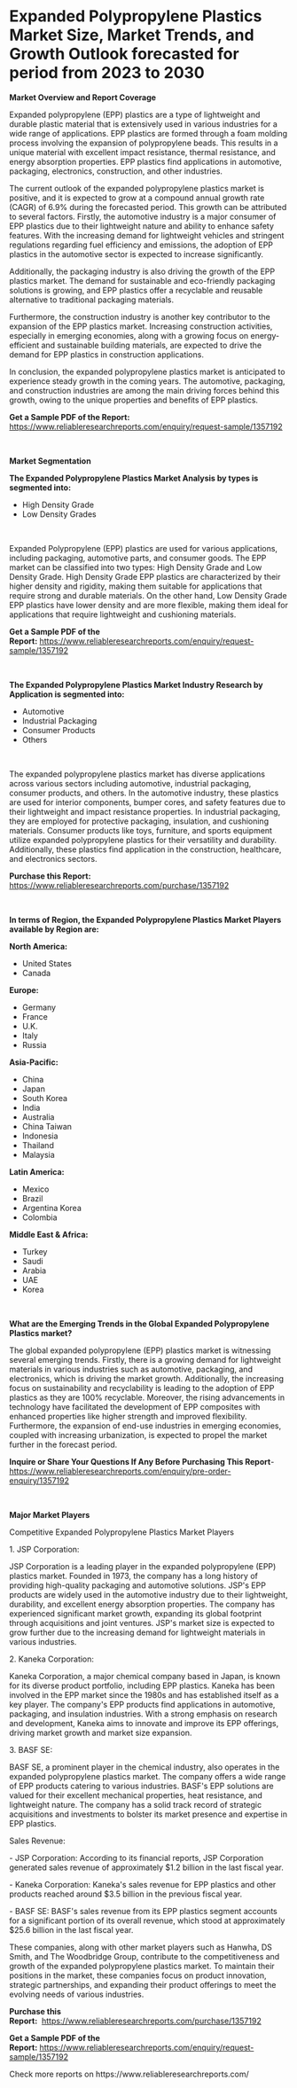 <p><h1>Expanded Polypropylene Plastics Market Size, Market Trends, and Growth Outlook forecasted for period from 2023 to 2030</h1></p><p><strong>Market Overview and Report Coverage</strong></p>
<p><p>Expanded polypropylene (EPP) plastics are a type of lightweight and durable plastic material that is extensively used in various industries for a wide range of applications. EPP plastics are formed through a foam molding process involving the expansion of polypropylene beads. This results in a unique material with excellent impact resistance, thermal resistance, and energy absorption properties. EPP plastics find applications in automotive, packaging, electronics, construction, and other industries.</p><p>The current outlook of the expanded polypropylene plastics market is positive, and it is expected to grow at a compound annual growth rate (CAGR) of 6.9% during the forecasted period. This growth can be attributed to several factors. Firstly, the automotive industry is a major consumer of EPP plastics due to their lightweight nature and ability to enhance safety features. With the increasing demand for lightweight vehicles and stringent regulations regarding fuel efficiency and emissions, the adoption of EPP plastics in the automotive sector is expected to increase significantly.</p><p>Additionally, the packaging industry is also driving the growth of the EPP plastics market. The demand for sustainable and eco-friendly packaging solutions is growing, and EPP plastics offer a recyclable and reusable alternative to traditional packaging materials.</p><p>Furthermore, the construction industry is another key contributor to the expansion of the EPP plastics market. Increasing construction activities, especially in emerging economies, along with a growing focus on energy-efficient and sustainable building materials, are expected to drive the demand for EPP plastics in construction applications.</p><p>In conclusion, the expanded polypropylene plastics market is anticipated to experience steady growth in the coming years. The automotive, packaging, and construction industries are among the main driving forces behind this growth, owing to the unique properties and benefits of EPP plastics.</p></p>
<p><strong>Get a Sample PDF of the Report:</strong> <a href="https://www.reliableresearchreports.com/enquiry/request-sample/1357192">https://www.reliableresearchreports.com/enquiry/request-sample/1357192</a></p>
<p>&nbsp;</p>
<p><strong>Market Segmentation</strong></p>
<p><strong>The Expanded Polypropylene Plastics Market Analysis by types is segmented into:</strong></p>
<p><ul><li>High Density Grade</li><li>Low Density Grades</li></ul></p>
<p>&nbsp;</p>
<p><p>Expanded Polypropylene (EPP) plastics are used for various applications, including packaging, automotive parts, and consumer goods. The EPP market can be classified into two types: High Density Grade and Low Density Grade. High Density Grade EPP plastics are characterized by their higher density and rigidity, making them suitable for applications that require strong and durable materials. On the other hand, Low Density Grade EPP plastics have lower density and are more flexible, making them ideal for applications that require lightweight and cushioning materials.</p></p>
<p><strong>Get a Sample PDF of the Report:</strong>&nbsp;<a href="https://www.reliableresearchreports.com/enquiry/request-sample/1357192">https://www.reliableresearchreports.com/enquiry/request-sample/1357192</a></p>
<p>&nbsp;</p>
<p><strong>The Expanded Polypropylene Plastics Market Industry Research by Application is segmented into:</strong></p>
<p><ul><li>Automotive</li><li>Industrial Packaging</li><li>Consumer Products</li><li>Others</li></ul></p>
<p>&nbsp;</p>
<p><p>The expanded polypropylene plastics market has diverse applications across various sectors including automotive, industrial packaging, consumer products, and others. In the automotive industry, these plastics are used for interior components, bumper cores, and safety features due to their lightweight and impact resistance properties. In industrial packaging, they are employed for protective packaging, insulation, and cushioning materials. Consumer products like toys, furniture, and sports equipment utilize expanded polypropylene plastics for their versatility and durability. Additionally, these plastics find application in the construction, healthcare, and electronics sectors.</p></p>
<p><strong>Purchase this Report:</strong>&nbsp; <a href="https://www.reliableresearchreports.com/purchase/1357192">https://www.reliableresearchreports.com/purchase/1357192</a></p>
<p>&nbsp;</p>
<p><strong>In terms of Region, the Expanded Polypropylene Plastics Market Players available by Region are:</strong></p>
<p>
    <p> <strong> North America: </strong>
        <ul>
            <li>United States</li>
            <li>Canada</li>
        </ul>
        </p> 
    <p> <strong> Europe: </strong>
        <ul>
            <li>Germany</li>
            <li>France</li>
            <li>U.K.</li>
            <li>Italy</li>
            <li>Russia</li>
        </ul>
        </p> 
    <p> <strong> Asia-Pacific: </strong>
        <ul>
            <li>China</li>
            <li>Japan</li>
            <li>South Korea</li>
            <li>India</li>
            <li>Australia</li>
            <li>China Taiwan</li>
            <li>Indonesia</li>
            <li>Thailand</li>
            <li>Malaysia</li>
        </ul>
        </p> 
    <p> <strong> Latin America: </strong>
        <ul>
            <li>Mexico</li>
            <li>Brazil</li>
            <li>Argentina Korea</li>
            <li>Colombia</li>
        </ul>
        </p> 
    <p> <strong> Middle East & Africa: </strong>
        <ul>
            <li>Turkey</li>
            <li>Saudi</li>
            <li>Arabia</li>
            <li>UAE</li>
            <li>Korea</li>
        </ul>
    </p>
    </p>
<p>&nbsp;</p>
<p><strong>What are the Emerging Trends in the Global Expanded Polypropylene Plastics market?</strong></p>
<p><p>The global expanded polypropylene (EPP) plastics market is witnessing several emerging trends. Firstly, there is a growing demand for lightweight materials in various industries such as automotive, packaging, and electronics, which is driving the market growth. Additionally, the increasing focus on sustainability and recyclability is leading to the adoption of EPP plastics as they are 100% recyclable. Moreover, the rising advancements in technology have facilitated the development of EPP composites with enhanced properties like higher strength and improved flexibility. Furthermore, the expansion of end-use industries in emerging economies, coupled with increasing urbanization, is expected to propel the market further in the forecast period.</p></p>
<p><strong>Inquire or Share Your Questions If Any Before Purchasing This Report</strong>- <a href="https://www.reliableresearchreports.com/enquiry/pre-order-enquiry/1357192">https://www.reliableresearchreports.com/enquiry/pre-order-enquiry/1357192</a></p>
<p>&nbsp;</p>
<p><strong>Major Market Players</strong></p>
<p><p>Competitive Expanded Polypropylene Plastics Market Players</p><p>1. JSP Corporation: </p><p>JSP Corporation is a leading player in the expanded polypropylene (EPP) plastics market. Founded in 1973, the company has a long history of providing high-quality packaging and automotive solutions. JSP's EPP products are widely used in the automotive industry due to their lightweight, durability, and excellent energy absorption properties. The company has experienced significant market growth, expanding its global footprint through acquisitions and joint ventures. JSP's market size is expected to grow further due to the increasing demand for lightweight materials in various industries.</p><p>2. Kaneka Corporation: </p><p>Kaneka Corporation, a major chemical company based in Japan, is known for its diverse product portfolio, including EPP plastics. Kaneka has been involved in the EPP market since the 1980s and has established itself as a key player. The company's EPP products find applications in automotive, packaging, and insulation industries. With a strong emphasis on research and development, Kaneka aims to innovate and improve its EPP offerings, driving market growth and market size expansion.</p><p>3. BASF SE: </p><p>BASF SE, a prominent player in the chemical industry, also operates in the expanded polypropylene plastics market. The company offers a wide range of EPP products catering to various industries. BASF's EPP solutions are valued for their excellent mechanical properties, heat resistance, and lightweight nature. The company has a solid track record of strategic acquisitions and investments to bolster its market presence and expertise in EPP plastics.</p><p>Sales Revenue:</p><p>- JSP Corporation: According to its financial reports, JSP Corporation generated sales revenue of approximately $1.2 billion in the last fiscal year.</p><p>- Kaneka Corporation: Kaneka's sales revenue for EPP plastics and other products reached around $3.5 billion in the previous fiscal year.</p><p>- BASF SE: BASF's sales revenue from its EPP plastics segment accounts for a significant portion of its overall revenue, which stood at approximately $25.6 billion in the last fiscal year.</p><p>These companies, along with other market players such as Hanwha, DS Smith, and The Woodbridge Group, contribute to the competitiveness and growth of the expanded polypropylene plastics market. To maintain their positions in the market, these companies focus on product innovation, strategic partnerships, and expanding their product offerings to meet the evolving needs of various industries.</p></p>
<p><strong>Purchase this Report:</strong>&nbsp;&nbsp;<a href="https://www.reliableresearchreports.com/purchase/1357192">https://www.reliableresearchreports.com/purchase/1357192</a></p>
<p></p>
<p><strong>Get a Sample PDF of the Report:</strong>&nbsp;<a href="https://www.reliableresearchreports.com/enquiry/request-sample/1357192">https://www.reliableresearchreports.com/enquiry/request-sample/1357192</a></p>
<p>Check more reports on https://www.reliableresearchreports.com/</p>